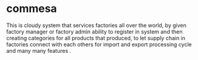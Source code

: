 # commesa
This is cloudy system that services factories all over the world, by given factory manager or factory admin ability to register in system and then creating categories for all products that produced, to let supply chain in factories connect with each others for import and export processing cycle and many many features .
